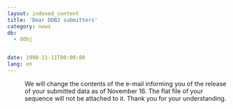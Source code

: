 ```yaml
---
layout: indexed_content
title: 'Dear DDBJ submitters'
category: news
db:
  - ddbj


date: 1998-11-11T00:00:00
lang: en
---
```


<dd>We will change the contents of the e-mail informing you of the release of your submitted data as of November 16. The flat file of your sequence will not be attached to it. Thank you for your understanding.</dd>
